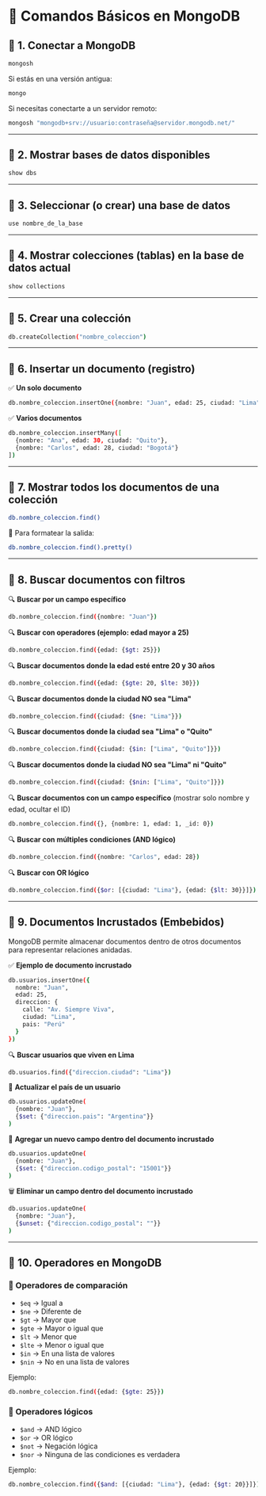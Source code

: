 # 📌 Comandos Básicos en MongoDB

## 🔹 1. Conectar a MongoDB
```sh
mongosh
```
Si estás en una versión antigua:  
```sh
mongo
```
Si necesitas conectarte a un servidor remoto:  
```sh
mongosh "mongodb+srv://usuario:contraseña@servidor.mongodb.net/"
```

---

## 🔹 2. Mostrar bases de datos disponibles
```sh
show dbs
```

---

## 🔹 3. Seleccionar (o crear) una base de datos
```sh
use nombre_de_la_base
```

---

## 🔹 4. Mostrar colecciones (tablas) en la base de datos actual
```sh
show collections
```

---

## 🔹 5. Crear una colección
```sh
db.createCollection("nombre_coleccion")
```

---

## 🔹 6. Insertar un documento (registro)
✅ **Un solo documento**  
```sh
db.nombre_coleccion.insertOne({nombre: "Juan", edad: 25, ciudad: "Lima"})
```
✅ **Varios documentos**  
```sh
db.nombre_coleccion.insertMany([
  {nombre: "Ana", edad: 30, ciudad: "Quito"},
  {nombre: "Carlos", edad: 28, ciudad: "Bogotá"}
])
```

---

## 🔹 7. Mostrar todos los documentos de una colección
```sh
db.nombre_coleccion.find()
```
📌 Para formatear la salida:  
```sh
db.nombre_coleccion.find().pretty()
```

---

## 🔹 8. Buscar documentos con filtros
🔍 **Buscar por un campo específico**  
```sh
db.nombre_coleccion.find({nombre: "Juan"})
```
🔍 **Buscar con operadores (ejemplo: edad mayor a 25)**  
```sh
db.nombre_coleccion.find({edad: {$gt: 25}})
```
🔍 **Buscar documentos donde la edad esté entre 20 y 30 años**  
```sh
db.nombre_coleccion.find({edad: {$gte: 20, $lte: 30}})
```
🔍 **Buscar documentos donde la ciudad NO sea "Lima"**  
```sh
db.nombre_coleccion.find({ciudad: {$ne: "Lima"}})
```
🔍 **Buscar documentos donde la ciudad sea "Lima" o "Quito"**  
```sh
db.nombre_coleccion.find({ciudad: {$in: ["Lima", "Quito"]}})
```
🔍 **Buscar documentos donde la ciudad NO sea "Lima" ni "Quito"**  
```sh
db.nombre_coleccion.find({ciudad: {$nin: ["Lima", "Quito"]}})
```
🔍 **Buscar documentos con un campo específico** (mostrar solo nombre y edad, ocultar el ID)
```sh
db.nombre_coleccion.find({}, {nombre: 1, edad: 1, _id: 0})
```
🔍 **Buscar con múltiples condiciones (AND lógico)**
```sh
db.nombre_coleccion.find({nombre: "Carlos", edad: 28})
```
🔍 **Buscar con OR lógico**
```sh
db.nombre_coleccion.find({$or: [{ciudad: "Lima"}, {edad: {$lt: 30}}]})
```

---

## 🔹 9. Documentos Incrustados (Embebidos)
MongoDB permite almacenar documentos dentro de otros documentos para representar relaciones anidadas.

✅ **Ejemplo de documento incrustado**
```sh
db.usuarios.insertOne({
  nombre: "Juan",
  edad: 25,
  direccion: {
    calle: "Av. Siempre Viva",
    ciudad: "Lima",
    pais: "Perú"
  }
})
```

🔍 **Buscar usuarios que viven en Lima**
```sh
db.usuarios.find({"direccion.ciudad": "Lima"})
```

🔄 **Actualizar el país de un usuario**
```sh
db.usuarios.updateOne(
  {nombre: "Juan"},
  {$set: {"direccion.pais": "Argentina"}}
)
```

🚀 **Agregar un nuevo campo dentro del documento incrustado**
```sh
db.usuarios.updateOne(
  {nombre: "Juan"},
  {$set: {"direccion.codigo_postal": "15001"}}
)
```

🗑 **Eliminar un campo dentro del documento incrustado**
```sh
db.usuarios.updateOne(
  {nombre: "Juan"},
  {$unset: {"direccion.codigo_postal": ""}}
)
```

---

## 🔹 10. Operadores en MongoDB
### 📌 Operadores de comparación
- `$eq` → Igual a
- `$ne` → Diferente de
- `$gt` → Mayor que
- `$gte` → Mayor o igual que
- `$lt` → Menor que
- `$lte` → Menor o igual que
- `$in` → En una lista de valores
- `$nin` → No en una lista de valores

Ejemplo:
```sh
db.nombre_coleccion.find({edad: {$gte: 25}})
```

### 📌 Operadores lógicos
- `$and` → AND lógico
- `$or` → OR lógico
- `$not` → Negación lógica
- `$nor` → Ninguna de las condiciones es verdadera

Ejemplo:
```sh
db.nombre_coleccion.find({$and: [{ciudad: "Lima"}, {edad: {$gt: 20}}]})
```
